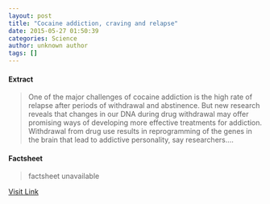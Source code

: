 ```yaml
---
layout: post
title: "Cocaine addiction, craving and relapse"
date: 2015-05-27 01:50:39
categories: Science
author: unknown author
tags: []
---
```



#### Extract
>One of the major challenges of cocaine addiction is the high rate of relapse after periods of withdrawal and abstinence. But new research reveals that changes in our DNA during drug withdrawal may offer promising ways of developing more effective treatments for addiction. Withdrawal from drug use results in reprogramming of the genes in the brain that lead to addictive personality, say researchers....

#### Factsheet
>factsheet unavailable

[Visit Link](http://feeds.sciencedaily.com/~r/sciencedaily/~3/Zw357mCXRu4/150526215039.htm)


